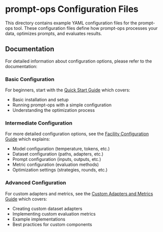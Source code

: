 # prompt-ops Configuration Files

This directory contains example YAML configuration files for the prompt-ops tool. These configuration files define how prompt-ops processes your data, optimizes prompts, and evaluates results.

## Documentation

For detailed information about configuration options, please refer to the documentation:

### Basic Configuration

For beginners, start with the [Quick Start Guide](../docs/basic/quick_start.md) which covers:
- Basic installation and setup
- Running prompt-ops with a simple configuration
- Understanding the optimization process

### Intermediate Configuration

For more detailed configuration options, see the [Facility Configuration Guide](../docs/intermediate/facility_config.md) which explains:
- Model configuration (temperature, tokens, etc.)
- Dataset configuration (paths, adapters, etc.)
- Prompt configuration (inputs, outputs, etc.)
- Metric configuration (evaluation methods)
- Optimization settings (strategies, rounds, etc.)

### Advanced Configuration

For custom adapters and metrics, see the [Custom Adapters and Metrics Guide](../docs/advanced/custom_adapters_metrics.md) which covers:
- Creating custom dataset adapters
- Implementing custom evaluation metrics
- Example implementations
- Best practices for custom components

